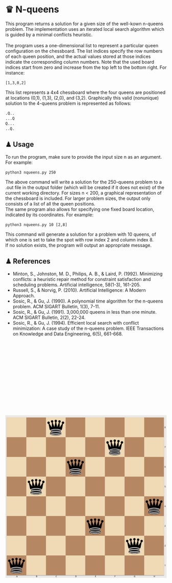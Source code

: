 # ♛ N-queens

This program returns a solution for a given size of the well-kown n-queens problem. The implementation uses an iterated local search algorithm which is guided by a minimal conflicts heuristic.  
&nbsp;&nbsp;  
The program uses a one-dimensional list to represent a particular queen configuration on the chessboard. The list indices specify the row numbers of each queen position, and the actual values stored at those indices indicate the corresponding column numbers. Note that the used board indices start from zero and increase from the top left to the bottom right. For instance:

```
[1,3,0,2]
```
This list represents a 4x4 chessboard where the four queens are positioned at locations (0,1), (1,3), (2,0), and (3,2). Graphically this valid (nonunique) solution to the 4-queens problem is represented as follows:

```
.Q..
...Q
Q...
..Q.
```

## ♟ Usage

To run the program, make sure to provide the input size n as an argument. For example:

```
python3 nqueens.py 250
```

The above command will write a solution for the 250-queens problem to a .out file in the output folder (which will be created if it does not exist) of the current working directory. For sizes n < 200, a graphical representation of the chessboard is included. For larger problem sizes, the output only consists of a list of all the queen positions.  
The same program also allows for specifying one fixed board location, indicated by its coordinates. For example:  

```
python3 nqueens.py 10 [2,8]
```

This command will generate a solution for a problem with 10 queens, of which one is set to take the spot with row index 2 and column index 8.    
If no solution exists, the program will output an appropriate message.    


## ♟ References  

- Minton, S., Johnston, M. D., Philips, A. B., & Laird, P. (1992). Minimizing conflicts: a heuristic repair method for constraint satisfaction and scheduling problems. Artificial intelligence, 58(1-3), 161-205.
- Russell, S., & Norvig, P. (2010). Artificial Intelligence: A Modern Approach.
- Sosic, R., & Gu, J. (1990). A polynomial time algorithm for the n-queens problem. ACM SIGART Bulletin, 1(3), 7-11.
- Sosic, R., & Gu, J. (1991). 3,000,000 queens in less than one minute. ACM SIGART Bulletin, 2(2), 22-24.
- Sosic, R., & Gu, J. (1994). Efficient local search with conflict minimization: A case study of the n-queens problem. IEEE Transactions on Knowledge and Data Engineering, 6(5), 661-668.


  
&nbsp;&nbsp;&nbsp;&nbsp;&nbsp;&nbsp;
&nbsp;&nbsp;&nbsp;&nbsp;&nbsp;&nbsp;
&nbsp;&nbsp;

<p align="center" width="85%">
<img src="8queens.png"
     alt="8-queens solution"
     style="float: left; padding-top:200px" />  
</p>  
